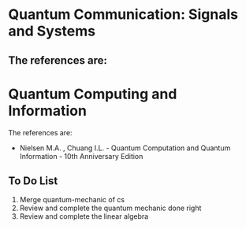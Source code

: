 # Quantum Communication: Signals and Systems
The references are:
- 

# Quantum Computing and Information
The references are:
- Nielsen M.A. , Chuang I.L. - Quantum Computation and Quantum Information - 10th Anniversary Edition

## To Do List
1. Merge quantum-mechanic of cs
1. Review and complete the quantum mechanic done right
1. Review and complete the linear algebra
